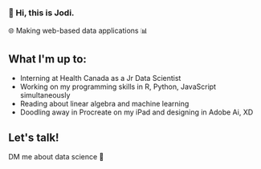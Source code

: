 ### 👋 Hi, this is Jodi.

🌐 Making web-based data applications 📊

<!--
**jodiqiao/jodiqiao** is a ✨ _special_ ✨ repository because its `README.md` (this file) appears on your GitHub profile.

Here are some ideas to get you started:

- 🔭 I’m currently working on ...
- 🌱 I’m currently learning ...
- 👯 I’m looking to collaborate on ...
- 🤔 I’m looking for help with ...
- 💬 Ask me about ...
- 📫 How to reach me: ...
- 😄 Pronouns: ...
- ⚡ Fun fact: ...
-->

## What I'm up to:
- Interning at Health Canada as a Jr Data Scientist
- Working on my programming skills in R, Python, JavaScript simultaneously
- Reading about linear algebra and machine learning
- Doodling away in Procreate on my iPad and designing in Adobe Ai, XD

## Let's talk!

DM me about data science 🐙
